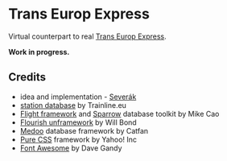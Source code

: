 # Trans Europ Express

Virtual counterpart to real [Trans Europ Express](https://en.wikipedia.org/wiki/Trans_Europ_Express).

**Work in progress.**

## Credits

 - idea and implementation - [Severák](https://severak.neocities.org/)
 - [station database](https://github.com/trainline-eu/stations) by Trainline.eu
 - [Flight framework](http://flightphp.com) and [Sparrow](https://github.com/mikecao/sparrow) database toolkit by Mike Cao
 - [Flourish unframework](http://flourishlib.com) by Will Bond
 - [Medoo](http://medoo.in) database framework by Catfan
 - [Pure CSS](https://purecss.io) framework by Yahoo! Inc
 - [Font Awesome](http://fontawesome.io) by Dave Gandy